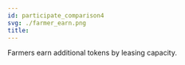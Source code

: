 ```yaml
---
id: participate_comparison4
svg: ./farmer_earn.png
title: 
---
```


Farmers earn additional tokens by leasing capacity.

